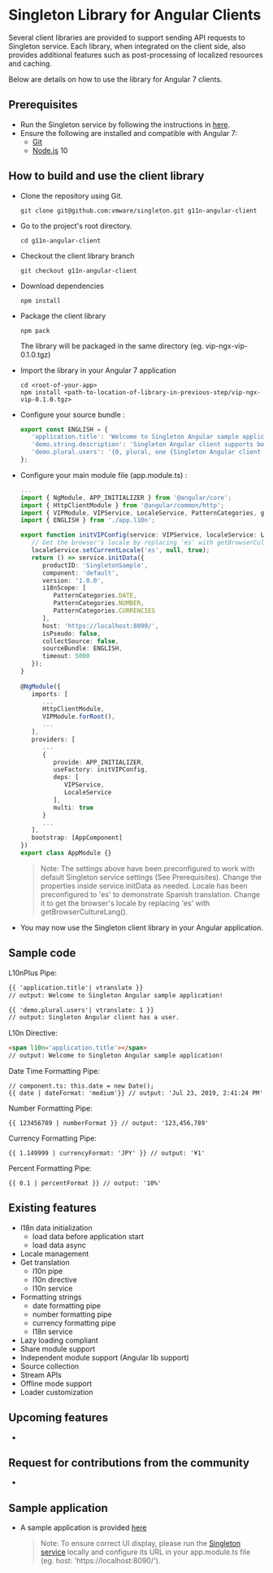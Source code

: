 Singleton Library for Angular Clients
============

Several client libraries are provided to support sending API requests to Singleton service. Each library, when integrated on the client side, also provides additional features such as post-processing of localized resources and caching.

Below are details on how to use the library for Angular 7 clients.

Prerequisites
------------
 * Run the Singleton service by following the instructions in [here](https://github.com/vmware/singleton/blob/master/README.md).
 * Ensure the following are installed and compatible with Angular 7:     
    - [Git](https://git-scm.com/downloads)
    - [Node.js](https://nodejs.org/en/download/package-manager/) 10

How to build and use the client library
------------
 * Clone the repository using Git.
    ```
    git clone git@github.com:vmware/singleton.git g11n-angular-client
    ```
 * Go to the project's root directory.
    ```
    cd g11n-angular-client
    ```
 * Checkout the client library branch
    ```
    git checkout g11n-angular-client
    ```
 * Download dependencies
   ```
   npm install
   ```
 * Package the client library
    ```
    npm pack
    ```
    The library will be packaged in the same directory (eg. vip-ngx-vip-0.1.0.tgz)
 * Import the library in your Angular 7 application
   ```
   cd <root-of-your-app>
   npm install <path-to-location-of-library-in-previous-step/vip-ngx-vip-0.1.0.tgz>
   ```
 * Configure your source bundle :
   ```ts
   export const ENGLISH = {
      'application.title': 'Welcome to Singleton Angular sample application!',
      'demo.string.description': 'Singleton Angular client supports both {0} and {1}.',
      'demo.plural.users': '{0, plural, one {Singleton Angular client has a user.} other {Singleton Angular client has # users.}}'
   };
   ``` 
 * Configure your main module file (app.module.ts) : 
   ```ts
   ...
   import { NgModule, APP_INITIALIZER } from '@angular/core';
   import { HttpClientModule } from '@angular/common/http';
   import { VIPModule, VIPService, LocaleService, PatternCategories, getBrowserCultureLang } from '@vip/ngx-vip';
   import { ENGLISH } from './app.l10n';

   export function initVIPConfig(service: VIPService, localeService: LocaleService) {
      // Get the browser's locale by replacing 'es' with getBrowserCultureLang()
      localeService.setCurrentLocale('es', null, true);
      return () => service.initData({
         productID: 'SingletonSample',
         component: 'default',
         version: '1.0.0',
         i18nScope: [
            PatternCategories.DATE,
            PatternCategories.NUMBER,
            PatternCategories.CURRENCIES
         ],
         host: 'https://localhost:8090/',
         isPseudo: false,
         collectSource: false,
         sourceBundle: ENGLISH,
         timeout: 5000
      });
   }
    
   @NgModule({
      imports: [
         ...
         HttpClientModule,
         VIPModule.forRoot(),
         ...
      ],
      providers: [
         ...
         {
            provide: APP_INITIALIZER,
            useFactory: initVIPConfig,
            deps: [
               VIPService,
               LocaleService
            ],
            multi: true
         }
         ...
      ],
      bootstrap: [AppComponent]
   })
   export class AppModule {}
   ``` 
   > Note: The settings above have been preconfigured to work with default Singleton service settings (See Prerequisites). Change the properties inside service.initData as needed.
   Locale has been preconfigured to 'es' to demonstrate Spanish translation. Change it to get the browser's locale by replacing 'es' with getBrowserCultureLang().
 
 * You may now use the Singleton client library in your Angular application.
   
Sample code
------------

L10nPlus Pipe:
```html
{{ 'application.title'| vtranslate }}
// output: Welcome to Singleton Angular sample application!

{{ 'demo.plural.users'| vtranslate: 1 }}
// output: Singleton Angular client has a user.
```

L10n Directive:
```html
<span l10n='application.title'></span>
// output: Welcome to Singleton Angular sample application!
```

Date Time Formatting Pipe:
```
// component.ts: this.date = new Date();
{{ date | dateFormat: 'medium'}} // output: 'Jul 23, 2019, 2:41:24 PM'
```

Number Formatting Pipe:
```
{{ 123456789 | numberFormat }} // output: '123,456,789'
```

Currency Formatting Pipe:
```
{{ 1.149999 | currencyFormat: 'JPY' }} // output: '¥1'
```

Percent Formatting Pipe:
```
{{ 0.1 | percentFormat }} // output: '10%'
```
 
Existing features
------------
* I18n data initialization
  * load data before application start
  * load data async
* Locale management
* Get translation
  * l10n pipe
  * l10n directive
  * l10n service
* Formatting strings
  * date formatting pipe
  * number formatting pipe
  * currency formatting pipe
  * I18n service
* Lazy loading compliant
* Share module support
* Independent module support (Angular lib support)
* Source collection
* Stream APIs
* Offline mode support
* Loader customization
 
Upcoming features 
------------
 * 
 
Request for contributions from the community
------------
 * 
    
Sample application
------------
 * A sample application is provided [here](https://github.com/vmware/singleton/tree/g11n-angular-client/sample)
   > Note: To ensure correct UI display, please run the [Singleton service](https://github.com/vmware/singleton/blob/master/README.md) locally and configure its URL in your app.module.ts file (eg. host: 'https://localhost:8090/').

